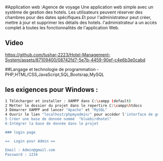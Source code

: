 #Application web :Agence de voyage
Une application web simple avec un système de gestion des hotels. Les utilisateurs peuvent réserver des chambres pour des dates spécifiques.Et pour l'administrateur peut créer, mettre à jour et supprimer les détails des  hotels. l'administrateur a un accès complet à toutes les fonctionnalités de l'application Web.
## Video
<!--<a href="https://www.youtube.com/watch?v=rKwBxxVXWkM">click here..</a>-->
https://github.com/tushar-2223/Hotel-Management-System/assets/87109400/08742fd7-5e7b-4459-90ef-c4e6b3e0cabd

##Langage et technologie de programmation
-PHP,HTML/CSS,JavaScript,SQL,Bootsrap,MySQL

## les exigences pour Windows :

```sh
1 Télécharger et installer : XAMPP dans C:\xampp (default)
2 Metter le dossier du projet dans le repertire C:\xampp\htdocs
3 Démarrer XAMPP and lancer "Apache" et "MySQL"
4 Ouvrir le lien "localhost/phpmyadmin/" pour accéder l'interface de gestion DataBase 
5 Créer une base de donnée nommé  "bluebirdhotel"
6-Intégrer la base de donnée dans le projet 

### login page

==  Login pour Admin ==

Email : Admin@gmail.com
Password : 1234
```
